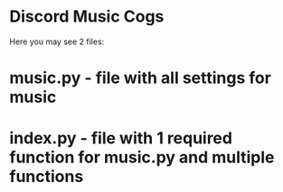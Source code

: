 # Discord Music Cogs
Here you may see 2 files: 
# music.py - file with all settings for music
# index.py - file with 1 required function for music.py and multiple functions

